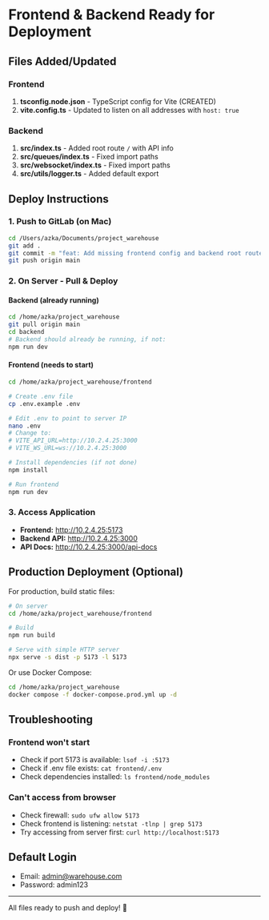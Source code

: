 # Frontend & Backend Ready for Deployment

## Files Added/Updated

### Frontend
1. **tsconfig.node.json** - TypeScript config for Vite (CREATED)
2. **vite.config.ts** - Updated to listen on all addresses with `host: true`

### Backend
1. **src/index.ts** - Added root route `/` with API info
2. **src/queues/index.ts** - Fixed import paths
3. **src/websocket/index.ts** - Fixed import paths
4. **src/utils/logger.ts** - Added default export

## Deploy Instructions

### 1. Push to GitLab (on Mac)
```bash
cd /Users/azka/Documents/project_warehouse
git add .
git commit -m "feat: Add missing frontend config and backend root route"
git push origin main
```

### 2. On Server - Pull & Deploy

#### Backend (already running)
```bash
cd /home/azka/project_warehouse
git pull origin main
cd backend
# Backend should already be running, if not:
npm run dev
```

#### Frontend (needs to start)
```bash
cd /home/azka/project_warehouse/frontend

# Create .env file
cp .env.example .env

# Edit .env to point to server IP
nano .env
# Change to:
# VITE_API_URL=http://10.2.4.25:3000
# VITE_WS_URL=ws://10.2.4.25:3000

# Install dependencies (if not done)
npm install

# Run frontend
npm run dev
```

### 3. Access Application

- **Frontend:** http://10.2.4.25:5173
- **Backend API:** http://10.2.4.25:3000
- **API Docs:** http://10.2.4.25:3000/api-docs

## Production Deployment (Optional)

For production, build static files:

```bash
# On server
cd /home/azka/project_warehouse/frontend

# Build
npm run build

# Serve with simple HTTP server
npx serve -s dist -p 5173 -l 5173
```

Or use Docker Compose:

```bash
cd /home/azka/project_warehouse
docker compose -f docker-compose.prod.yml up -d
```

## Troubleshooting

### Frontend won't start
- Check if port 5173 is available: `lsof -i :5173`
- Check if .env file exists: `cat frontend/.env`
- Check dependencies installed: `ls frontend/node_modules`

### Can't access from browser
- Check firewall: `sudo ufw allow 5173`
- Check frontend is listening: `netstat -tlnp | grep 5173`
- Try accessing from server first: `curl http://localhost:5173`

## Default Login

- Email: admin@warehouse.com
- Password: admin123

---

All files ready to push and deploy! 🚀
